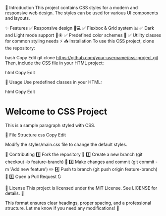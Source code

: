 📌 Introduction
This project contains CSS styles for a modern and responsive web design. The styles can be used for various UI components and layouts.

✨ Features
✅ Responsive design 📱💻
✅ Flexbox & Grid system 📊
✅ Dark and Light mode support 🌙☀️
✅ Predefined color schemes 🎨
✅ Utility classes for common styling needs ⚡
📥 Installation
To use this CSS project, clone the repository:

bash
Copy
Edit
git clone https://github.com/your-username/css-project.git
Then, include the CSS file in your HTML project:

html
Copy
Edit
<link rel="stylesheet" href="path-to-css/style.css">
🚀 Usage
Use predefined classes in your HTML:

html
Copy
Edit
<div class="container">
  <h1 class="title">Welcome to CSS Project</h1>
  <p class="text">This is a sample paragraph styled with CSS.</p>
</div>
📁 File Structure
css
Copy
Edit

Modify the styles/main.css file to change the default styles.

🤝 Contributing
1️⃣ Fork the repository 🍴
2️⃣ Create a new branch (git checkout -b feature-branch) 🌿
3️⃣ Make changes and commit (git commit -m 'Add new feature') ✏️
4️⃣ Push to branch (git push origin feature-branch) 🚀
5️⃣ Open a Pull Request 🔃

📜 License
This project is licensed under the MIT License. See LICENSE for details. 📄

This format ensures clear headings, proper spacing, and a professional structure. Let me know if you need any modifications! 🚀
